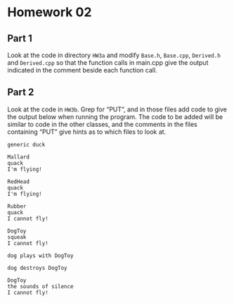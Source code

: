 # Homework 02

## Part 1
Look at the code in directory `HW3a` and modify `Base.h`, `Base.cpp`, `Derived.h` and `Derived.cpp` so that the function calls in main.cpp give the output indicated in the comment beside each function call.

## Part 2
Look at the code in `HW3b`. Grep for “PUT”, and in those files add code to give the output below when running the program. The code to be added will be similar to code in the other classes, and the comments in the files containing “PUT” give hints as to which files to look at.

```
generic duck

Mallard
quack
I'm flying!

RedHead
quack
I'm flying!

Rubber
quack
I cannot fly!

DogToy
squeak
I cannot fly!

dog plays with DogToy

dog destroys DogToy

DogToy
the sounds of silence
I cannot fly!
```